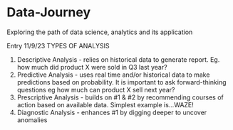 # Data-Journey
Exploring the path of data science, analytics and its application

Entry 11/9/23
TYPES OF ANALYSIS
1. Descriptive Analysis - relies on historical data to generate report. Eg. how much did product X were sold in Q3 last year?
2. Predictive Analysis - uses real time and/or historical data to make predictions based on probability. It is important to ask forward-thinking questions eg how much can product X sell next year?
3. Prescriptive Analysis - builds on #1 & #2 by recommending courses of action based on available data. Simplest example is...WAZE!
4. Diagnostic Analysis - enhances #1 by digging deeper to uncover anomalies
